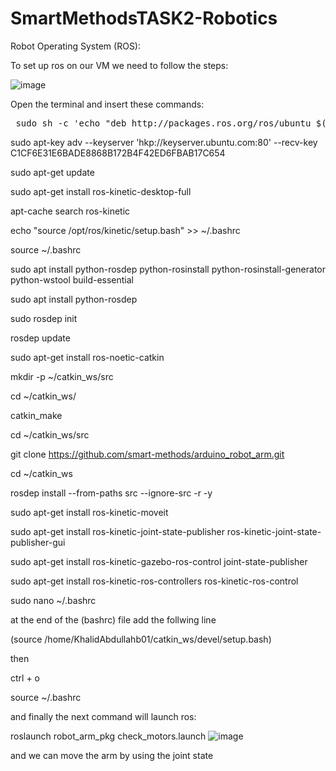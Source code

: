 # SmartMethodsTASK2-Robotics
Robot Operating System (ROS):

To set up ros on our VM we need to follow the steps:

![image](https://user-images.githubusercontent.com/107816408/181071497-5f986c8c-2d71-44de-9c93-7ab48feccea7.png)

Open the terminal and insert these commands:

<pre> sudo sh -c 'echo "deb http://packages.ros.org/ros/ubuntu $(lsb_release -sc) main" > /etc/apt/sources.list.d/ros-latest.list'
</pre>

sudo apt-key adv --keyserver 'hkp://keyserver.ubuntu.com:80' --recv-key C1CF6E31E6BADE8868B172B4F42ED6FBAB17C654

sudo apt-get update

sudo apt-get install ros-kinetic-desktop-full

apt-cache search ros-kinetic

echo "source /opt/ros/kinetic/setup.bash" >> ~/.bashrc

source ~/.bashrc

sudo apt install python-rosdep python-rosinstall python-rosinstall-generator python-wstool build-essential

sudo apt install python-rosdep

sudo rosdep init

rosdep update

sudo apt-get install ros-noetic-catkin

mkdir -p ~/catkin_ws/src

cd ~/catkin_ws/

catkin_make

cd ~/catkin_ws/src

git clone https://github.com/smart-methods/arduino_robot_arm.git 

cd ~/catkin_ws

rosdep install --from-paths src --ignore-src -r -y

sudo apt-get install ros-kinetic-moveit

sudo apt-get install ros-kinetic-joint-state-publisher ros-kinetic-joint-state-publisher-gui

sudo apt-get install ros-kinetic-gazebo-ros-control joint-state-publisher

sudo apt-get install ros-kinetic-ros-controllers ros-kinetic-ros-control

sudo nano ~/.bashrc

at the end of the (bashrc) file add the follwing line

(source /home/KhalidAbdullahb01/catkin_ws/devel/setup.bash)

then 

ctrl + o

source ~/.bashrc


and finally the next command will launch ros:


roslaunch robot_arm_pkg check_motors.launch
![image](https://user-images.githubusercontent.com/107816408/181072967-44075884-cf40-48ac-914b-d9845d337892.png)

and we can move the arm by using the joint state

